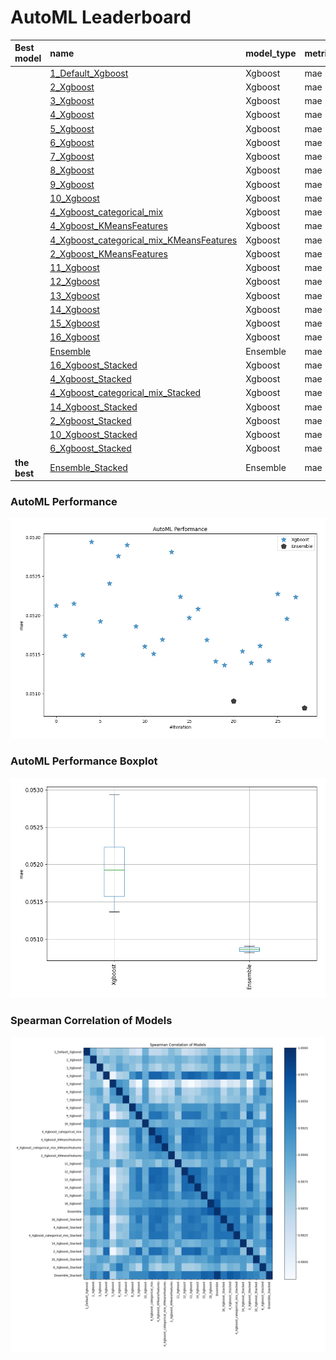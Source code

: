 # AutoML Leaderboard

| Best model   | name                                                                                           | model_type   | metric_type   |   metric_value |   train_time |
|:-------------|:-----------------------------------------------------------------------------------------------|:-------------|:--------------|---------------:|-------------:|
|              | [1_Default_Xgboost](1_Default_Xgboost/README.md)                                               | Xgboost      | mae           |      0.0521272 |        11.21 |
|              | [2_Xgboost](2_Xgboost/README.md)                                                               | Xgboost      | mae           |      0.0517387 |         8.58 |
|              | [3_Xgboost](3_Xgboost/README.md)                                                               | Xgboost      | mae           |      0.0521493 |         6.15 |
|              | [4_Xgboost](4_Xgboost/README.md)                                                               | Xgboost      | mae           |      0.0514983 |        17.68 |
|              | [5_Xgboost](5_Xgboost/README.md)                                                               | Xgboost      | mae           |      0.0529387 |         6.29 |
|              | [6_Xgboost](6_Xgboost/README.md)                                                               | Xgboost      | mae           |      0.0519259 |         8.85 |
|              | [7_Xgboost](7_Xgboost/README.md)                                                               | Xgboost      | mae           |      0.0524102 |         6.95 |
|              | [8_Xgboost](8_Xgboost/README.md)                                                               | Xgboost      | mae           |      0.05276   |         7.62 |
|              | [9_Xgboost](9_Xgboost/README.md)                                                               | Xgboost      | mae           |      0.0528989 |        10.06 |
|              | [10_Xgboost](10_Xgboost/README.md)                                                             | Xgboost      | mae           |      0.0518589 |         9.41 |
|              | [4_Xgboost_categorical_mix](4_Xgboost_categorical_mix/README.md)                               | Xgboost      | mae           |      0.0516032 |        14.78 |
|              | [4_Xgboost_KMeansFeatures](4_Xgboost_KMeansFeatures/README.md)                                 | Xgboost      | mae           |      0.0515099 |        22.8  |
|              | [4_Xgboost_categorical_mix_KMeansFeatures](4_Xgboost_categorical_mix_KMeansFeatures/README.md) | Xgboost      | mae           |      0.05169   |        19.76 |
|              | [2_Xgboost_KMeansFeatures](2_Xgboost_KMeansFeatures/README.md)                                 | Xgboost      | mae           |      0.0528124 |        11.44 |
|              | [11_Xgboost](11_Xgboost/README.md)                                                             | Xgboost      | mae           |      0.0522383 |        13.97 |
|              | [12_Xgboost](12_Xgboost/README.md)                                                             | Xgboost      | mae           |      0.0519679 |        17.32 |
|              | [13_Xgboost](13_Xgboost/README.md)                                                             | Xgboost      | mae           |      0.0520808 |        11.21 |
|              | [14_Xgboost](14_Xgboost/README.md)                                                             | Xgboost      | mae           |      0.0516881 |        14.33 |
|              | [15_Xgboost](15_Xgboost/README.md)                                                             | Xgboost      | mae           |      0.0514143 |        18.11 |
|              | [16_Xgboost](16_Xgboost/README.md)                                                             | Xgboost      | mae           |      0.0513647 |        12.99 |
|              | [Ensemble](Ensemble/README.md)                                                                 | Ensemble     | mae           |      0.0509052 |         0.82 |
|              | [16_Xgboost_Stacked](16_Xgboost_Stacked/README.md)                                             | Xgboost      | mae           |      0.0515399 |        13.05 |
|              | [4_Xgboost_Stacked](4_Xgboost_Stacked/README.md)                                               | Xgboost      | mae           |      0.0513927 |        19.32 |
|              | [4_Xgboost_categorical_mix_Stacked](4_Xgboost_categorical_mix_Stacked/README.md)               | Xgboost      | mae           |      0.0516109 |        16.95 |
|              | [14_Xgboost_Stacked](14_Xgboost_Stacked/README.md)                                             | Xgboost      | mae           |      0.0514198 |        16.88 |
|              | [2_Xgboost_Stacked](2_Xgboost_Stacked/README.md)                                               | Xgboost      | mae           |      0.0522738 |         9.34 |
|              | [10_Xgboost_Stacked](10_Xgboost_Stacked/README.md)                                             | Xgboost      | mae           |      0.0519554 |        10.6  |
|              | [6_Xgboost_Stacked](6_Xgboost_Stacked/README.md)                                               | Xgboost      | mae           |      0.0522332 |        10.02 |
| **the best** | [Ensemble_Stacked](Ensemble_Stacked/README.md)                                                 | Ensemble     | mae           |      0.0508174 |         1.45 |

### AutoML Performance
![AutoML Performance](ldb_performance.png)

### AutoML Performance Boxplot
![AutoML Performance Boxplot](ldb_performance_boxplot.png)

### Spearman Correlation of Models
![models spearman correlation](correlation_heatmap.png)

